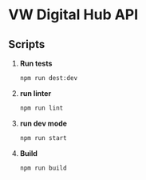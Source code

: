 # VW Digital Hub API

## Scripts

1.  **Run tests**

    ```bash
    npm run dest:dev
    ```

2.  **run linter**

    ```bash
    npm run lint
    ```

3.  **run dev mode**

    ```bash
    npm run start
    ```

4.  **Build**
    ```bash
    npm run build
    ```

